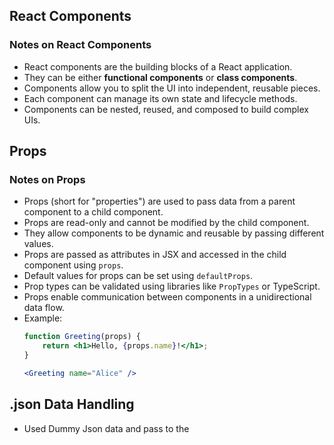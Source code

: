 ## React Components
### Notes on React Components

- React components are the building blocks of a React application.
- They can be either **functional components** or **class components**.
- Components allow you to split the UI into independent, reusable pieces.
- Each component can manage its own state and lifecycle methods.
- Components can be nested, reused, and composed to build complex UIs.


## Props
### Notes on Props

- Props (short for "properties") are used to pass data from a parent component to a child component.
- Props are read-only and cannot be modified by the child component.
- They allow components to be dynamic and reusable by passing different values.
- Props are passed as attributes in JSX and accessed in the child component using `props`.
- Default values for props can be set using `defaultProps`.
- Prop types can be validated using libraries like `PropTypes` or TypeScript.
- Props enable communication between components in a unidirectional data flow.
- Example:
    ```jsx
    function Greeting(props) {
        return <h1>Hello, {props.name}!</h1>;
    }

    <Greeting name="Alice" />
    ```

## .json Data Handling
- Used Dummy Json data and pass to the 